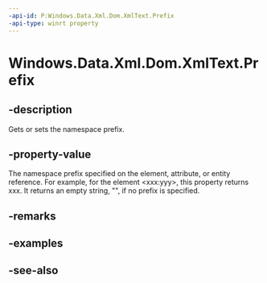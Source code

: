 ```yaml
---
-api-id: P:Windows.Data.Xml.Dom.XmlText.Prefix
-api-type: winrt property
---
```


<!-- Property syntax
public object Prefix { get;  set; }
-->

# Windows.Data.Xml.Dom.XmlText.Prefix

## -description
Gets or sets the namespace prefix.

## -property-value
The namespace prefix specified on the element, attribute, or entity reference. For example, for the element &lt;xxx:yyy&gt;, this property returns xxx. It returns an empty string, "", if no prefix is specified.

## -remarks

## -examples

## -see-also
